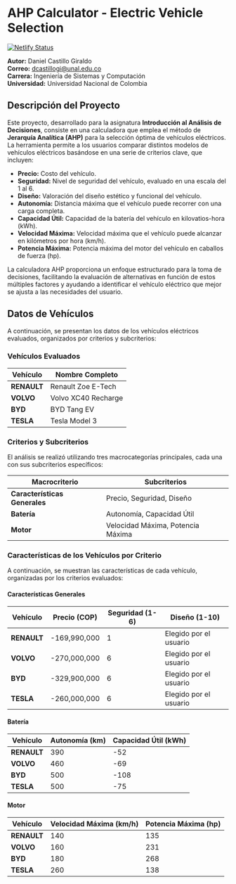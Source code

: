 # AHP Calculator - Electric Vehicle Selection

[![Netlify Status](https://api.netlify.com/api/v1/badges/4a19ab25-7d3d-4603-a110-c2065e47dbd8/deploy-status)](https://app.netlify.com/sites/ahp-idaniel-dev/deploys)

**Autor:** Daniel Castillo Giraldo  
**Correo:** <dcastillogi@unal.edu.co>  
**Carrera:** Ingeniería de Sistemas y Computación  
**Universidad:** Universidad Nacional de Colombia  

## Descripción del Proyecto

Este proyecto, desarrollado para la asignatura **Introducción al Análisis de Decisiones**, consiste en una calculadora que emplea el método de **Jerarquía Analítica (AHP)** para la selección óptima de vehículos eléctricos. La herramienta permite a los usuarios comparar distintos modelos de vehículos eléctricos basándose en una serie de criterios clave, que incluyen:

- **Precio:** Costo del vehículo.
- **Seguridad:** Nivel de seguridad del vehículo, evaluado en una escala del 1 al 6.
- **Diseño:** Valoración del diseño estético y funcional del vehículo.
- **Autonomía:** Distancia máxima que el vehículo puede recorrer con una carga completa.
- **Capacidad Útil:** Capacidad de la batería del vehículo en kilovatios-hora (kWh).
- **Velocidad Máxima:** Velocidad máxima que el vehículo puede alcanzar en kilómetros por hora (km/h).
- **Potencia Máxima:** Potencia máxima del motor del vehículo en caballos de fuerza (hp).

La calculadora AHP proporciona un enfoque estructurado para la toma de decisiones, facilitando la evaluación de alternativas en función de estos múltiples factores y ayudando a identificar el vehículo eléctrico que mejor se ajusta a las necesidades del usuario.

## Datos de Vehículos

A continuación, se presentan los datos de los vehículos eléctricos evaluados, organizados por criterios y subcriterios:

### Vehículos Evaluados

| Vehículo        | Nombre Completo           |
|-----------------|---------------------------|
| **RENAULT**     | Renault Zoe E-Tech        |
| **VOLVO**       | Volvo XC40 Recharge       |
| **BYD**         | BYD Tang EV               |
| **TESLA**       | Tesla Model 3             |

### Criterios y Subcriterios

El análisis se realizó utilizando tres macrocategorías principales, cada una con sus subcriterios específicos:

| Macrocriterio | Subcriterios                   |
|---------------|--------------------------------|
| **Características Generales**      | Precio, Seguridad, Diseño      |
| **Batería**   | Autonomía, Capacidad Útil      |
| **Motor**     | Velocidad Máxima, Potencia Máxima |

### Características de los Vehículos por Criterio

A continuación, se muestran las características de cada vehículo, organizadas por los criterios evaluados:

#### Características Generales

| Vehículo   | Precio (COP) | Seguridad (1-6) | Diseño (1-10) |
|------------|--------------|-----------------|---------------|
| **RENAULT** | -169,990,000 | 1               | Elegido por el usuario |
| **VOLVO**   | -270,000,000 | 6               | Elegido por el usuario |
| **BYD**     | -329,900,000 | 6               | Elegido por el usuario |
| **TESLA**   | -260,000,000 | 6               | Elegido por el usuario |

#### Batería

| Vehículo   | Autonomía (km) | Capacidad Útil (kWh) |
|------------|----------------|----------------------|
| **RENAULT** | 390            | -52                  |
| **VOLVO**   | 460            | -69                  |
| **BYD**     | 500            | -108                 |
| **TESLA**   | 500            | -75                  |

#### Motor

| Vehículo   | Velocidad Máxima (km/h) | Potencia Máxima (hp) |
|------------|-------------------------|----------------------|
| **RENAULT** | 140                     | 135                  |
| **VOLVO**   | 160                     | 231                  |
| **BYD**     | 180                     | 268                  |
| **TESLA**   | 260                     | 138                  |